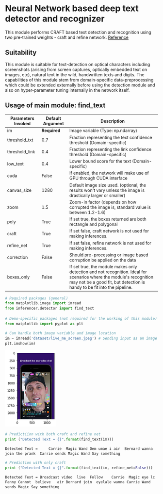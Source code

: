 # Neural Network based deep text detector and recognizer
This module performs CRAFT based text detection and recognition using two pre-trained weights - craft and refine network. <a href='https://arxiv.org/abs/1904.01941'> Reference </a>

## Suitability

This module is suitable for text-detection on optical characters including screenshots (arising from screen captures, optically embedded text on images, etc), natural text in the wild, handwritten texts and digits. The capabilities of this module stem from domain-specific data-preprocessing which could be extended externally before using the detection module and also on hyper-parameter tuning internally in the network itself. 


## Usage of main module: find_text

Parameters Invoked | Default Argument | Description
--- | --- | ----
im | **Required** | Image variable (Type: np.ndarray)
threshold_txt | 0.7 | Fraction representing the text confidence threshold (Domain-specific)
threshold_link | 0.4 | Fraction representing the link confidence threshold (Domain-specific)
low_text | 0.4 | Lower bound score for the text (Domain-specific)
cuda | False | If enabled, the network will make use of GPU through CUDA interface
canvas_size | 1280 | Default image size used. (optional, the results won't vary unless the image is drastically larger or smaller)
zoom | 1.5 | Zoom-in factor (depends on how corrupted the image is, standard value is between 1.2-1.6)
poly | True | If set true, the boxes returned are both rectangle and polygonal
craft | True | If set false, craft network is not used for making inferences.
refine_net | True | If set false, refine network is not used for making inferences.
correction | False | Should pre-processing or image based corruption be applied on the data
boxes_only | False | If set true, the module makes only detection and not recognition. Ideal for scenarios where the module's recognition may not be a good fit, but detection is handy to be fit into the pipeline. 
              
              
```python
# Required packages (general)
from matplotlib.image import imread
from inferencer.detector import find_text

# Demo-specific packages (not required for the working of this module) 
from matplotlib import pyplot as plt
```


```python
# Can handle both image variable and image location
im = imread('dataset/live_me_screen.jpeg') # Sending input as an image array
plt.imshow(im)
```


![png](output_1_1.png)


```python
# Predictiion with both craft and refine net
print ("Detected Text = {}".format(find_text(im)))
```

    Detected Text =     Carrie  Magic Wand Oem umae i air  Bernard wanna join the prank  Carrie sends Magic Wand Say something 


```python
# Prediction with only craft
print ("Detected Text = {}".format(find_text(im, refine_net=False)))
```

    Detected Text = Broadcast video  live  Follow    Carrie  Magic eye lc Fanny Cannot  believe   air Bernard join  eyelale wanna Carrie Wand sends Magic Say something 
    
